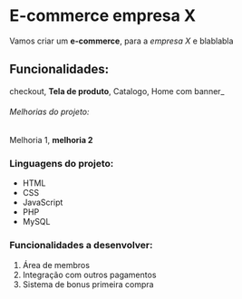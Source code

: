 # E-commerce empresa X

Vamos criar um **e-commerce**, para a *empresa X* e blablabla

## Funcionalidades:

checkout, **Tela de produto**, Catalogo, Home com banner_

###### Melhorias do projeto:

Melhoria 1, **melhoria 2**


### Linguagens do projeto:

* HTML
* CSS
* JavaScript
* PHP
* MySQL

### Funcionalidades a desenvolver:

1. Área de membros
2. Integração com outros pagamentos
3. Sistema de bonus primeira compra 